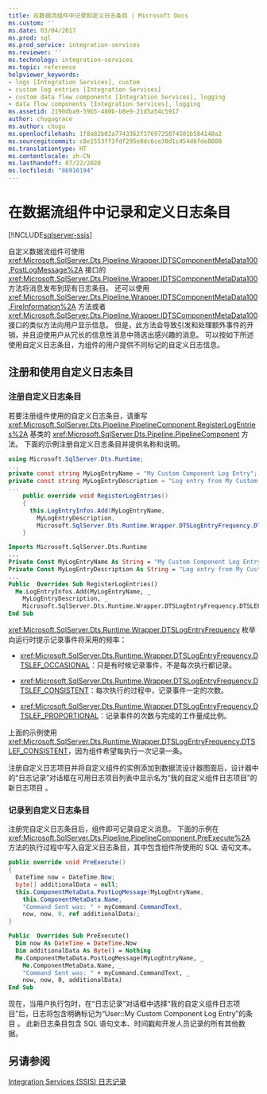 ```yaml
---
title: 在数据流组件中记录和定义日志条目 | Microsoft Docs
ms.custom: ''
ms.date: 03/04/2017
ms.prod: sql
ms.prod_service: integration-services
ms.reviewer: ''
ms.technology: integration-services
ms.topic: reference
helpviewer_keywords:
- logs [Integration Services], custom
- custom log entries [Integration Services]
- custom data flow components [Integration Services], logging
- data flow components [Integration Services], logging
ms.assetid: 2190dba9-59b5-480b-b8e9-21d5a54c5917
author: chugugrace
ms.author: chugu
ms.openlocfilehash: 1f8a82b02a7743362f3769725074501b584140a2
ms.sourcegitcommit: c8e1553ff3fdf295e8dc6ce30d1c454d6fde8088
ms.translationtype: HT
ms.contentlocale: zh-CN
ms.lasthandoff: 07/22/2020
ms.locfileid: "86916194"
---
```

# <a name="logging-and-defining-log-entries-in-a-data-flow-component"></a>在数据流组件中记录和定义日志条目

[!INCLUDE[sqlserver-ssis](../../../includes/applies-to-version/sqlserver-ssis.md)]


  自定义数据流组件可使用 <xref:Microsoft.SqlServer.Dts.Pipeline.Wrapper.IDTSComponentMetaData100.PostLogMessage%2A> 接口的 <xref:Microsoft.SqlServer.Dts.Pipeline.Wrapper.IDTSComponentMetaData100> 方法将消息发布到现有日志条目。 还可以使用 <xref:Microsoft.SqlServer.Dts.Pipeline.Wrapper.IDTSComponentMetaData100.FireInformation%2A> 方法或者 <xref:Microsoft.SqlServer.Dts.Pipeline.Wrapper.IDTSComponentMetaData100> 接口的类似方法向用户显示信息。 但是，此方法会导致引发和处理额外事件的开销，并且迫使用户从冗长的信息性消息中筛选出感兴趣的消息。 可以按如下所述使用自定义日志条目，为组件的用户提供不同标记的自定义日志信息。  
  
## <a name="registering-and-using-a-custom-log-entry"></a>注册和使用自定义日志条目  
  
### <a name="registering-a-custom-log-entry"></a>注册自定义日志条目  
 若要注册组件使用的自定义日志条目，请重写 <xref:Microsoft.SqlServer.Dts.Pipeline.PipelineComponent.RegisterLogEntries%2A> 基类的 <xref:Microsoft.SqlServer.Dts.Pipeline.PipelineComponent> 方法。 下面的示例注册自定义日志条目并提供名称和说明。  
  
```csharp  
using Microsoft.SqlServer.Dts.Runtime;  
...  
private const string MyLogEntryName = "My Custom Component Log Entry";  
private const string MyLogEntryDescription = "Log entry from My Custom Component ";  
...  
    public override void RegisterLogEntries()  
    {  
      this.LogEntryInfos.Add(MyLogEntryName,  
        MyLogEntryDescription,  
        Microsoft.SqlServer.Dts.Runtime.Wrapper.DTSLogEntryFrequency.DTSLEF_CONSISTENT);  
    }  
```  
  
```vb  
Imports Microsoft.SqlServer.Dts.Runtime  
...  
Private Const MyLogEntryName As String = "My Custom Component Log Entry"   
Private Const MyLogEntryDescription As String = "Log entry from My Custom Component "  
...  
Public  Overrides Sub RegisterLogEntries()   
  Me.LogEntryInfos.Add(MyLogEntryName, _  
    MyLogEntryDescription, _  
    Microsoft.SqlServer.Dts.Runtime.Wrapper.DTSLogEntryFrequency.DTSLEF_CONSISTENT)   
End Sub  
```  
  
 <xref:Microsoft.SqlServer.Dts.Runtime.Wrapper.DTSLogEntryFrequency> 枚举向运行时提示记录事件将采用的频率：  
  
-   <xref:Microsoft.SqlServer.Dts.Runtime.Wrapper.DTSLogEntryFrequency.DTSLEF_OCCASIONAL>：只是有时候记录事件，不是每次执行都记录。  
  
-   <xref:Microsoft.SqlServer.Dts.Runtime.Wrapper.DTSLogEntryFrequency.DTSLEF_CONSISTENT>：每次执行的过程中，记录事件一定的次数。  
  
-   <xref:Microsoft.SqlServer.Dts.Runtime.Wrapper.DTSLogEntryFrequency.DTSLEF_PROPORTIONAL>：记录事件的次数与完成的工作量成比例。  
  
 上面的示例使用 <xref:Microsoft.SqlServer.Dts.Runtime.Wrapper.DTSLogEntryFrequency.DTSLEF_CONSISTENT>，因为组件希望每执行一次记录一条。  
  
 注册自定义日志项目并将自定义组件的实例添加到数据流设计器图面后，设计器中的“日志记录”对话框在可用日志项目列表中显示名为“我的自定义组件日志项目”的新日志项目  。  
  
### <a name="logging-to-a-custom-log-entry"></a>记录到自定义日志条目  
 注册完自定义日志条目后，组件即可记录自定义消息。 下面的示例在 <xref:Microsoft.SqlServer.Dts.Pipeline.PipelineComponent.PreExecute%2A> 方法的执行过程中写入自定义日志条目，其中包含组件所使用的 SQL 语句文本。  
  
```csharp  
public override void PreExecute()  
{  
  DateTime now = DateTime.Now;  
  byte[] additionalData = null;  
  this.ComponentMetaData.PostLogMessage(MyLogEntryName,  
    this.ComponentMetaData.Name,  
    "Command Sent was: " + myCommand.CommandText,  
    now, now, 0, ref additionalData);  
}  
```  
  
```vb  
Public  Overrides Sub PreExecute()   
  Dim now As DateTime = DateTime.Now   
  Dim additionalData As Byte() = Nothing   
  Me.ComponentMetaData.PostLogMessage(MyLogEntryName, _  
    Me.ComponentMetaData.Name, _  
    "Command Sent was: " + myCommand.CommandText, _  
    now, now, 0, additionalData)   
End Sub  
```  
  
 现在，当用户执行包时，在“日志记录”对话框中选择“我的自定义组件日志项目”后，日志将包含明确标记为“User::My Custom Component Log Entry”的条目  。 此新日志条目包含 SQL 语句文本、时间戳和开发人员记录的所有其他数据。  
  
## <a name="see-also"></a>另请参阅  
 [Integration Services (SSIS) 日志记录](../../../integration-services/performance/integration-services-ssis-logging.md)  
  
  
